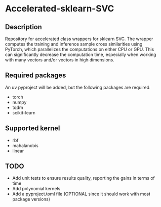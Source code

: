 # Accelerated-sklearn-SVC
## Description

Repository for accelerated class wrappers for sklearn SVC.
The wrapper computes the training and inference sample cross similarities using PyTorch, which parallelizes the computations on either CPU or GPU.
This can significantly decrease the computation time, especially when working with many vectors and/or vectors in high dimensions. 


## Required packages
An uv pyproject will be added, but the following packages are required:
- torch
- numpy
- tqdm
- scikit-learn

## Supported kernel
- rbf
- mahalanobis
- linear

## TODO
- Add unit tests to ensure results quality, reporting the gains in terms of time 
- Add polynomial kernels
- Add a pyproject.toml file (OPTIONAL since it should work with most package versions) 
